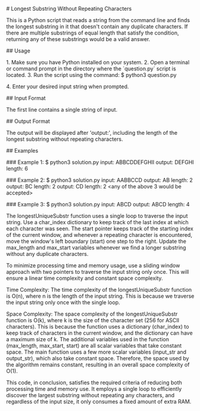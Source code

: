 \# Longest Substring Without Repeating Characters

This is a Python script that reads a string from the command line and
finds the longest substring in it that doesn\'t contain any duplicate
characters. If there are multiple substrings of equal length that
satisfy the condition, returning any of these substrings would be a
valid answer.

\## Usage

1\. Make sure you have Python installed on your system. 2. Open a
terminal or command prompt in the directory where the \`question.py\`
script is located. 3. Run the script using the command: \$ python3
question.py

4\. Enter your desired input string when prompted.

\## Input Format

The first line contains a single string of input.

\## Output Format

The output will be displayed after \'output:\', including the length of
the longest substring without repeating characters.

\## Examples

\### Example 1: \$ python3 solution.py input: ABBCDDEFGHII output:
DEFGHI length: 6

\### Example 2: \$ python3 solution.py input: AABBCCD output: AB length:
2 output: BC length: 2 output: CD length: 2 \<any of the above 3 would
be accepted\>

\### Example 3: \$ python3 solution.py input: ABCD output: ABCD length:
4

The longestUniqueSubstr function uses a single loop to traverse the
input string. Use a char_index dictionary to keep track of the last
index at which each character was seen. The start pointer keeps track of
the starting index of the current window, and whenever a repeating
character is encountered, move the window\'s left boundary (start) one
step to the right. Update the max_length and max_start variables
whenever we find a longer substring without any duplicate characters.

To minimize processing time and memory usage, use a sliding window
approach with two pointers to traverse the input string only once. This
will ensure a linear time complexity and constant space complexity.

Time Complexity: The time complexity of the longestUniqueSubstr function
is O(n), where n is the length of the input string. This is because we
traverse the input string only once with the single loop.

Space Complexity: The space complexity of the longestUniqueSubstr
function is O(k), where k is the size of the character set (256 for
ASCII characters). This is because the function uses a dictionary
(char_index) to keep track of characters in the current window, and the
dictionary can have a maximum size of k. The additional variables used
in the function (max_length, max_start, start) are all scalar variables
that take constant space. The main function uses a few more scalar
variables (input_str and output_str), which also take constant space.
Therefore, the space used by the algorithm remains constant, resulting
in an overall space complexity of O(1).

This code, in conclusion, satisfies the required criteria of reducing
both processing time and memory use. It employs a single loop to
efficiently discover the largest substring without repeating any
characters, and regardless of the input size, it only consumes a fixed
amount of extra RAM.
